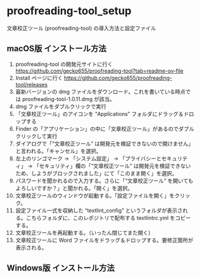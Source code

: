 # proofreading-tool_setup
文章校正ツール (proofreading-tool) の導入方法と設定ファイル

## macOS版 インストール方法
1. proofreading-tool の開発元サイトに行く https://github.com/gecko655/proofreading-tool?tab=readme-ov-file
2. Install ページに行く https://github.com/gecko655/proofreading-tool/releases
3. 最新バージョンの dmg ファイルをダウンロード。これを書いている時点では proofreading-tool-1.0.11.dmg が該当。
4. dmg ファイルをダブルクリックで実行
5. 「文章校正ツール」のアイコンを “Applications” フォルダにドラッグ＆ドロップする
6. Finder の「アプリケーション」の中に「文章校正ツール」があるのでダブルクリックして実行
7. ダイアログで「“文章校正ツール” は開発元を検証できないので開けません」と言われる。「キャンセル」を選択。
8. 左上のリンゴマーク → 「システム設定」 → 「プライバシーとセキュリティ」 → 「セキュリティ」欄の「“文章校正ツール” は開発元を検証できないため、しようがブロックされました」にて「このまま開く」を選択。
9. パスワードを聞かれるので入力する。さらに「“文章校正ツール” を開いてもよろしいですか？」と聞かれる。「開く」を選択。
10. 文章校正ツールのウィンドウが起動する。「設定ファイルを開く」をクリック。
11. 設定ファイル一式を収納した “textlint_config” というフォルダが表示される。こちらフォルダに、このレポジトリで配布する textlintrc.yml をコピーする。
12. 文章校正ツールを再起動する。（いったん閉じてまた開く）
13. 文章校正ツールに Word ファイルをドラッグ＆ドロップする。要修正箇所が表示される。

## Windows版 インストール方法
